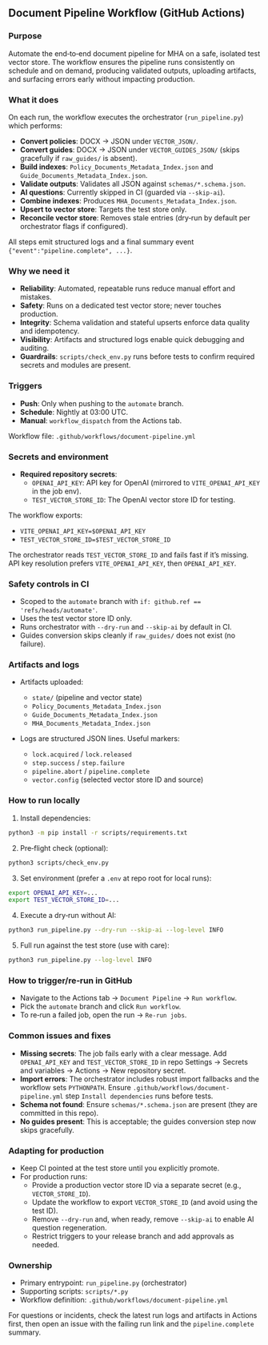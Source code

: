 ## Document Pipeline Workflow (GitHub Actions)

### Purpose

Automate the end‑to‑end document pipeline for MHA on a safe, isolated test vector store. The workflow ensures the pipeline runs consistently on schedule and on demand, producing validated outputs, uploading artifacts, and surfacing errors early without impacting production.

### What it does

On each run, the workflow executes the orchestrator (`run_pipeline.py`) which performs:

- **Convert policies**: DOCX → JSON under `VECTOR_JSON/`.
- **Convert guides**: DOCX → JSON under `VECTOR_GUIDES_JSON/` (skips gracefully if `raw_guides/` is absent).
- **Build indexes**: `Policy_Documents_Metadata_Index.json` and `Guide_Documents_Metadata_Index.json`.
- **Validate outputs**: Validates all JSON against `schemas/*.schema.json`.
- **AI questions**: Currently skipped in CI (guarded via `--skip-ai`).
- **Combine indexes**: Produces `MHA_Documents_Metadata_Index.json`.
- **Upsert to vector store**: Targets the test store only.
- **Reconcile vector store**: Removes stale entries (dry‑run by default per orchestrator flags if configured).

All steps emit structured logs and a final summary event `{"event":"pipeline.complete", ...}`.

### Why we need it

- **Reliability**: Automated, repeatable runs reduce manual effort and mistakes.
- **Safety**: Runs on a dedicated test vector store; never touches production.
- **Integrity**: Schema validation and stateful upserts enforce data quality and idempotency.
- **Visibility**: Artifacts and structured logs enable quick debugging and auditing.
- **Guardrails**: `scripts/check_env.py` runs before tests to confirm required secrets and modules are present.

### Triggers

- **Push**: Only when pushing to the `automate` branch.
- **Schedule**: Nightly at 03:00 UTC.
- **Manual**: `workflow_dispatch` from the Actions tab.

Workflow file: `.github/workflows/document-pipeline.yml`

### Secrets and environment

- **Required repository secrets**:
  - `OPENAI_API_KEY`: API key for OpenAI (mirrored to `VITE_OPENAI_API_KEY` in the job env).
  - `TEST_VECTOR_STORE_ID`: The OpenAI vector store ID for testing.

The workflow exports:

- `VITE_OPENAI_API_KEY=$OPENAI_API_KEY`
- `TEST_VECTOR_STORE_ID=$TEST_VECTOR_STORE_ID`

The orchestrator reads `TEST_VECTOR_STORE_ID` and fails fast if it’s missing. API key resolution prefers `VITE_OPENAI_API_KEY`, then `OPENAI_API_KEY`.

### Safety controls in CI

- Scoped to the `automate` branch with `if: github.ref == 'refs/heads/automate'`.
- Uses the test vector store ID only.
- Runs orchestrator with `--dry-run` and `--skip-ai` by default in CI.
- Guides conversion skips cleanly if `raw_guides/` does not exist (no failure).

### Artifacts and logs

- Artifacts uploaded:
  - `state/` (pipeline and vector state)
  - `Policy_Documents_Metadata_Index.json`
  - `Guide_Documents_Metadata_Index.json`
  - `MHA_Documents_Metadata_Index.json`

- Logs are structured JSON lines. Useful markers:
  - `lock.acquired` / `lock.released`
  - `step.success` / `step.failure`
  - `pipeline.abort` / `pipeline.complete`
  - `vector.config` (selected vector store ID and source)

### How to run locally

1. Install dependencies:
```bash
python3 -m pip install -r scripts/requirements.txt
```
2. Pre‑flight check (optional):
```bash
python3 scripts/check_env.py
```
3. Set environment (prefer a `.env` at repo root for local runs):
```bash
export OPENAI_API_KEY=... 
export TEST_VECTOR_STORE_ID=...
```
4. Execute a dry‑run without AI:
```bash
python3 run_pipeline.py --dry-run --skip-ai --log-level INFO
```
5. Full run against the test store (use with care):
```bash
python3 run_pipeline.py --log-level INFO
```

### How to trigger/re‑run in GitHub

- Navigate to the Actions tab → `Document Pipeline` → `Run workflow`.
- Pick the `automate` branch and click `Run workflow`.
- To re‑run a failed job, open the run → `Re-run jobs`.

### Common issues and fixes

- **Missing secrets**: The job fails early with a clear message. Add `OPENAI_API_KEY` and `TEST_VECTOR_STORE_ID` in repo Settings → Secrets and variables → Actions → New repository secret.
- **Import errors**: The orchestrator includes robust import fallbacks and the workflow sets `PYTHONPATH`. Ensure `.github/workflows/document-pipeline.yml` step `Install dependencies` runs before tests.
- **Schema not found**: Ensure `schemas/*.schema.json` are present (they are committed in this repo).
- **No guides present**: This is acceptable; the guides conversion step now skips gracefully.

### Adapting for production

- Keep CI pointed at the test store until you explicitly promote.
- For production runs:
  - Provide a production vector store ID via a separate secret (e.g., `VECTOR_STORE_ID`).
  - Update the workflow to export `VECTOR_STORE_ID` (and avoid using the test ID).
  - Remove `--dry-run` and, when ready, remove `--skip-ai` to enable AI question regeneration.
  - Restrict triggers to your release branch and add approvals as needed.

### Ownership

- Primary entrypoint: `run_pipeline.py` (orchestrator)
- Supporting scripts: `scripts/*.py`
- Workflow definition: `.github/workflows/document-pipeline.yml`

For questions or incidents, check the latest run logs and artifacts in Actions first, then open an issue with the failing run link and the `pipeline.complete` summary.

